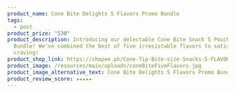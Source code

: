 ```yaml
---
product_name: Cone Bite Delights 5 Flavors Promo Bundle
tags:
  - post
product_prize: "530"
product_description: Introducing our delectable Cone Bite Snack 5 Pouches Promo
  Bundle! We've combined the best of five irresistable flavors to satisfy every
  craving!
product_shop_link: https://shopee.ph/Cone-Tip-Bite-size-Snacks-5-FLAVORS-PROMO-BUNDLE-(CONE-BITE-DELIGHTS)-Chocolate-Filled-Wafer-(120g)-i.1049185961.23484427198?sp_atk=a35f51a4-3ccf-4776-9d31-e73a654d4bec&xptdk=a35f51a4-3ccf-4776-9d31-e73a654d4bec
product_image: /resources/main/uploads/coneBiteFiveFlavors.jpg
product_image_alternative_text: Cone Bite Delights 5 Flavors Promo Bundle
product_review_score: ★★★★★
---
```

